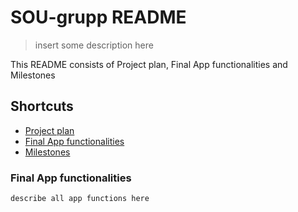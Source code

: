 # SOU-grupp README
> insert some description here

This README consists of Project plan, Final App functionalities and Milestones

## Shortcuts
- [Project plan](https://github.com/joonasoispuu/SOU-grupp/projects/1)
- [Final App functionalities](https://github.com/joonasoispuu/SOU-grupp/issues/19)
- [Milestones](https://github.com/joonasoispuu/SOU-grupp/milestones/Final%20App%20functionalities)


### Final App functionalities
`describe all app functions here`

### 
